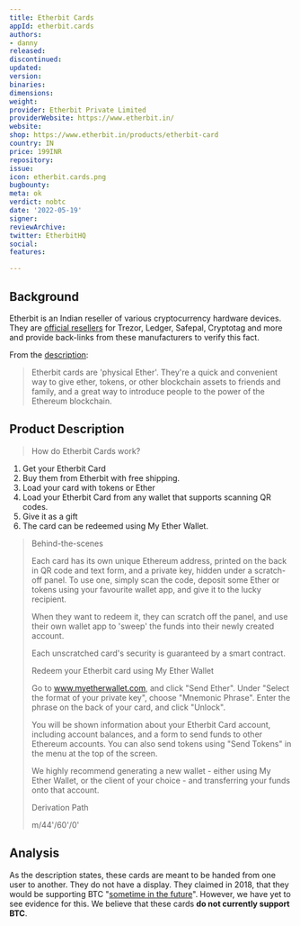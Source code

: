 ```yaml
---
title: Etherbit Cards
appId: etherbit.cards
authors:
- danny
released: 
discontinued: 
updated: 
version: 
binaries: 
dimensions: 
weight: 
provider: Etherbit Private Limited
providerWebsite: https://www.etherbit.in/
website: 
shop: https://www.etherbit.in/products/etherbit-card
country: IN
price: 199INR
repository: 
issue: 
icon: etherbit.cards.png
bugbounty: 
meta: ok
verdict: nobtc
date: '2022-05-19'
signer: 
reviewArchive: 
twitter: EtherbitHQ
social: 
features: 

---
```


## Background 

Etherbit is an Indian reseller of various cryptocurrency hardware devices. They are [official resellers](https://www.etherbit.in/pages/faq) for Trezor, Ledger, Safepal, Cryptotag and more and provide back-links from these manufacturers to verify this fact.

From the [description](https://www.etherbit.in/products/etherbit-card):

> Etherbit cards are 'physical Ether'. They're a quick and convenient way to give ether, tokens, or other blockchain assets to friends and family, and a great way to introduce people to the power of the Ethereum blockchain.

## Product Description 

> How do Etherbit Cards work?
>
1. Get your Etherbit Card
2. Buy them from Etherbit with free shipping.
3. Load your card with tokens or Ether
4. Load your Etherbit Card from any wallet that supports scanning QR codes.
5. Give it as a gift
6. The card can be redeemed using My Ether Wallet.
>
> Behind-the-scenes
>
> Each card has its own unique Ethereum address, printed on the back in QR code and text form, and a private key, hidden under a scratch-off panel. To use one, simply scan the code, deposit some Ether or tokens using your favourite wallet app, and give it to the lucky recipient.
>
> When they want to redeem it, they can scratch off the panel, and use their own wallet app to 'sweep' the funds into their newly created account.
>
> Each unscratched card's security is guaranteed by a smart contract.
> 
> Redeem your Etherbit card using My Ether Wallet
>
> Go to www.myetherwallet.com, and click "Send Ether". Under "Select the format of your private key", choose "Mnemonic Phrase". Enter the phrase on the back of your card, and click "Unlock".
>
> You will be shown information about your Etherbit Card account, including account balances, and a form to send funds to other Ethereum accounts. You can also send tokens using "Send Tokens" in the menu at the top of the screen.
>
> We highly recommend generating a new wallet - either using My Ether Wallet, or the client of your choice - and transferring your funds onto that account. 
> 
> Derivation Path
>
> m/44'/60'/0'

## Analysis 

As the description states, these cards are meant to be handed from one user to another. They do not have a display. They claimed in 2018, that they would be supporting BTC "[sometime in the future](https://www.etherbit.in/products/etherbit-card)". However, we have yet to see evidence for this. We believe that these cards **do not currently support BTC**. 